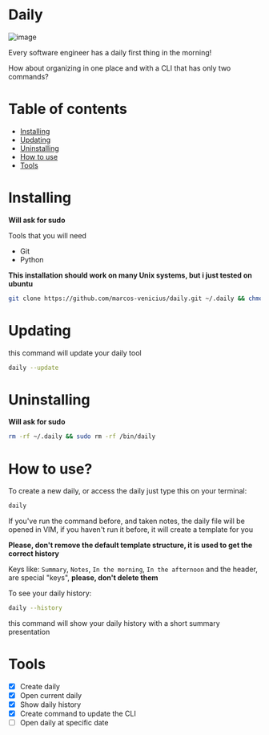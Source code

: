 # Daily

![image](https://github.com/marcos-venicius/daily/assets/94018427/630c6731-d667-47b0-b677-a947892ce254)


Every software engineer has a daily first thing in the morning!

How about organizing in one place and with a CLI that has only two commands?

# Table of contents

- [Installing](#installing)
- [Updating](#updating)
- [Uninstalling](#uninstalling)
- [How to use](#how-to-use)
- [Tools](#tools)

# Installing

**Will ask for sudo**

Tools that you will need

- Git
- Python

**This installation should work on many Unix systems, but i just tested on ubuntu**

```bash
git clone https://github.com/marcos-venicius/daily.git ~/.daily && chmod u+x ~/.daily/main.py && sudo ln -s ~/.daily/main.py /bin/daily && clear && daily --help
```

# Updating

this command will update your daily tool

```bash
daily --update
```

# Uninstalling

**Will ask for sudo**

```bash
rm -rf ~/.daily && sudo rm -rf /bin/daily
```

# How to use?

To create a new daily, or access the daily just type this on your terminal:

```bash
daily
```

If you've run the command before, and taken notes, the daily file will be opened in VIM, if you haven't run it before, it will create a template for you

**Please, don't remove the default template structure, it is used to get the correct history**

Keys like: `Summary`, `Notes`, `In the morning`, `In the afternoon` and the header, are special "keys", **please, don't delete them**

To see your daily history:

```bash
daily --history
```

this command will show your daily history with a short summary presentation

# Tools

- [x] Create daily
- [x] Open current daily
- [x] Show daily history
- [x] Create command to update the CLI
- [ ] Open daily at specific date